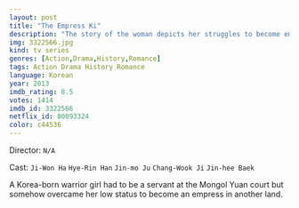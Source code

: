 ```yaml
---
layout: post
title: "The Empress Ki"
description: "The story of the woman depicts her struggles to become empress and to protect her love..."
img: 3322566.jpg
kind: tv series
genres: [Action,Drama,History,Romance]
tags: Action Drama History Romance 
language: Korean
year: 2013
imdb_rating: 8.5
votes: 1414
imdb_id: 3322566
netflix_id: 80093324
color: c44536
---
```

Director: `N/A`  

Cast: `Ji-Won Ha` `Hye-Rin Han` `Jin-mo Ju` `Chang-Wook Ji` `Jin-hee Baek` 

A Korea-born warrior girl had to be a servant at the Mongol Yuan court but somehow overcame her low status to become an empress in another land.